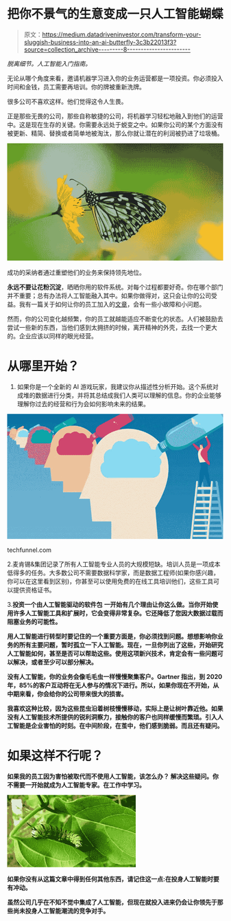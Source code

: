 # 把你不景气的生意变成一只人工智能蝴蝶

> 原文：<https://medium.datadriveninvestor.com/transform-your-sluggish-business-into-an-ai-butterfly-3c3b22013f3?source=collection_archive---------8----------------------->

*脱离细节。人工智能入门指南。*

无论从哪个角度来看，邀请机器学习进入你的业务运营都是一项投资。你必须投入时间和金钱，员工需要再培训。你的牌被重新洗牌。

很多公司不喜欢这样。他们觉得这令人生畏。

正是那些无畏的公司，那些自称敏捷的公司，将机器学习轻松地融入到他们的运营中。这是现在生存的关键。你需要永远处于蜕变之中。如果你公司的某个方面没有被更新、精简、替换或者简单地被淘汰，那么你就让潜在的利润被扔进了垃圾桶。

![](img/d9ad2411ff971ceff57a9f9ffb0ba6cc.png)

成功的采纳者通过重塑他们的业务来保持领先地位。

**永远不要让花粉沉淀**，晒晒你用的软件系统。对每个过程都要好奇。你在哪个部门并不重要；总有办法将人工智能融入其中。如果你做得对，这只会让你的公司受益。我有一篇关于如何让你的员工加入的[文章](https://www.linkedin.com/pulse/getting-your-team-onboard-ai-roseanne-murphy/)，会有一些小故障和小问题。

然而，你的公司变化越频繁，你的员工就越能适应不断变化的状态。人们被鼓励去尝试一些新的东西，当他们感到太拥挤的时候，离开精神的外壳，去找一个更大的。企业应该以同样的眼光经营。

# 从哪里开始？

1.  如果你是一个全新的 AI 游戏玩家，我建议你从描述性分析开始。这个系统对成堆的数据进行分类，并将其总结成我们人类可以理解的信息。你的企业能够理解你过去的经营和行为会如何影响未来的结果。

![](img/ce997e7890ab5f81e608518c872232e8.png)

techfunnel.com

2.麦肯锡&集团记录了所有人工智能专业人员的大规模短缺。培训人员是一项成本低得多的任务。大多数公司不需要数据科学家，而是数据工程师(如果你感兴趣，你可以在这里看到区别)，你甚至可以使用免费的在线工具培训他们，这些工具可以提供资格证书。

3.**投资一个由人工智能驱动的软件包** **一开始有几个理由让你这么做。当你开始使用许多人工智能工具和扩展时，它会变得非常复杂。它还降低了您因大数据过载而阻塞业务的可能性。**

**用人工智能进行转型时要记住的一个重要方面是，你必须找到问题。想想影响你业务的所有主要问题，暂时孤立一下人工智能。现在，一旦你列出了这些，开始研究人工智能如何，甚至是否可以帮助这些。使用这项新兴技术，肯定会有一些问题可以解决，或者至少可以部分解决。**

**没有人工智能，你的业务会像毛毛虫一样慢慢聚集客户。Gartner 指出，到 2020 年，85%的客户互动将在无人参与的情况下进行。所以，如果你现在不开始，从中期来看，你会给你的公司带来很大的损害。**

**我喜欢这种比较，因为这些昆虫沿着树枝慢慢移动，实际上是让树叶靠近他。如果没有人工智能技术所提供的锐利洞察力，接触你的客户也同样缓慢而繁琐。引入人工智能是企业害怕的时刻。在中间阶段，在茧中，他们感到脆弱。而且还有疑问。**

# **如果这样不行呢？**

**如果我的员工因为害怕被取代而不使用人工智能，该怎么办？
解决这些疑问。你不需要一开始就成为人工智能专家。在工作中学习。**

**![](img/63d0bd956024dd8fbab76b9ea6de90f5.png)**

**如果你没有从这篇文章中得到任何其他东西，请记住这一点:在投身人工智能时要有冲动。**

**虽然公司几乎在不知不觉中集成了人工智能，但现在就投入进来仍会让你领先于那些尚未投身人工智能潮流的竞争对手。**